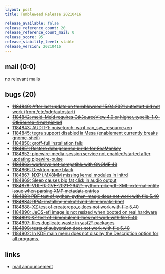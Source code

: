 ```yaml
---
layout: post
title: Tumbleweed Release 20210416

release_available: false
release_reference_count: 20
release_reference_count_mail: 0
release_score: 95
release_stability_level: stable
release_version: 20210416
---
```


## mail (0:0)

no relevant mails

## bugs (20)

<!--more-->

- ~~[1184840: After last update on thumbleweed 15.04.2021 autostart did not work (from /etc/xdg/autostart)](https://bugzilla.opensuse.org/show_bug.cgi?id=1184840)~~
- ~~[1184842: meld: Meld requires GtkSourceView 4.0 or higher, typelib-1_0-GtkSource-4 not picked](https://bugzilla.opensuse.org/show_bug.cgi?id=1184842)~~
- [1184843: AUDIT-1: noisetorch: want cap_sys_resource+ep](https://bugzilla.opensuse.org/show_bug.cgi?id=1184843)
- [1184845: tegra support disabled in Mesa (enablement currently breaks gnome-shell)](https://bugzilla.opensuse.org/show_bug.cgi?id=1184845)
- [1184850: groff-full installation fails](https://bugzilla.opensuse.org/show_bug.cgi?id=1184850)
- ~~[1184851: Restore debugsource builds for SeaMonkey](https://bugzilla.opensuse.org/show_bug.cgi?id=1184851)~~
- [1184852: pipewire-media-session.service not enabled/started after updating pipewire-pulse](https://bugzilla.opensuse.org/show_bug.cgi?id=1184852)
- ~~[1184863: workrave not compatible with GNOME 40](https://bugzilla.opensuse.org/show_bug.cgi?id=1184863)~~
- [1184866: Desktop gone black](https://bugzilla.opensuse.org/show_bug.cgi?id=1184866)
- [1184867: NXP i.MX8MM missing kernel modules in initrd](https://bugzilla.opensuse.org/show_bug.cgi?id=1184867)
- [1184869: Sleep causes big fat click in audio output](https://bugzilla.opensuse.org/show_bug.cgi?id=1184869)
- ~~[1184878: VUL-0: CVE-2021-29421: python-pikepdf: XML external entity issue when parsing XMP metadata entries](https://bugzilla.opensuse.org/show_bug.cgi?id=1184878)~~
- ~~[1184881: PDF test of python-python-magic does not work with file 5.40](https://bugzilla.opensuse.org/show_bug.cgi?id=1184881)~~
- ~~[1184884: RPi4: installing mokutil and shim breaks boot](https://bugzilla.opensuse.org/show_bug.cgi?id=1184884)~~
- ~~[1184888: XZ test of createrepo_c does not work with file 5.40](https://bugzilla.opensuse.org/show_bug.cgi?id=1184888)~~
- [1184890: JeOS-efi image is not resized when booted on real hardware](https://bugzilla.opensuse.org/show_bug.cgi?id=1184890)
- ~~[1184891: XZ test of libmodulemd does not work with file 5.40](https://bugzilla.opensuse.org/show_bug.cgi?id=1184891)~~
- ~~[1184897: files duplicate waste in yast2* packages](https://bugzilla.opensuse.org/show_bug.cgi?id=1184897)~~
- ~~[1184899: tests of subversion does not work with file 5.40](https://bugzilla.opensuse.org/show_bug.cgi?id=1184899)~~
- [1184902: In KDE main  menu does not display the Description option for all programs.](https://bugzilla.opensuse.org/show_bug.cgi?id=1184902)



## links

- [mail announcement](https://github.com/boombatower/tumbleweed-review/issues/10)

